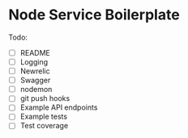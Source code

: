 # Node Service Boilerplate

Todo:
- [ ] README
- [ ] Logging
- [ ] Newrelic
- [ ] Swagger
- [ ] nodemon
- [ ] git push hooks
- [ ] Example API endpoints
- [ ] Example tests
- [ ] Test coverage
